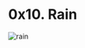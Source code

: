 # 0x10. Rain

![rain](https://user-images.githubusercontent.com/85587286/210468672-c07858a3-fe74-4178-bc37-8607791b5631.gif)
